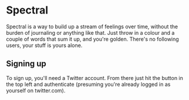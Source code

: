 # Spectral

Spectral is a way to build up a stream of feelings over time, without 
the burden of journaling or anything like that. Just throw in a colour 
and a couple of words that sum it up, and you're golden. There's no 
following users, your stuff is yours alone.

## Signing up

To sign up, you'll need a Twitter account. From there just hit the 
button in the top left and authenticate (presuming you're already logged 
in as yourself on twitter.com).
